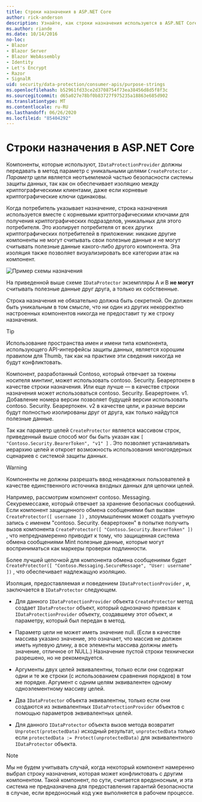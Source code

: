 ```yaml
---
title: Строки назначения в ASP.NET Core
author: rick-anderson
description: Узнайте, как строки назначения используются в ASP.NET Core интерфейсах API защиты данных.
ms.author: riande
ms.date: 10/14/2016
no-loc:
- Blazor
- Blazor Server
- Blazor WebAssembly
- Identity
- Let's Encrypt
- Razor
- SignalR
uid: security/data-protection/consumer-apis/purpose-strings
ms.openlocfilehash: b52961fd33ce2d3708754f73ea38456d8d5f8f3c
ms.sourcegitcommit: d65a027e78bf0b83727f975235a18863e685d902
ms.translationtype: MT
ms.contentlocale: ru-RU
ms.lasthandoff: 06/26/2020
ms.locfileid: "85404292"
---
```

# <a name="purpose-strings-in-aspnet-core"></a>Строки назначения в ASP.NET Core

<a name="data-protection-consumer-apis-purposes"></a>

Компоненты, которые используют, `IDataProtectionProvider` должны передавать в метод параметр с уникальными *целями* `CreateProtector` . *Параметр* цели является неотъемлемой частью безопасности системы защиты данных, так как он обеспечивает изоляцию между криптографическими клиентами, даже если корневые криптографические ключи одинаковы.

Когда потребитель указывает назначение, строка назначения используется вместе с корневыми криптографическими ключами для получения криптографических подразделов, уникальных для этого потребителя. Это изолирует потребителя от всех других криптографических потребителей в приложении: никакие другие компоненты не могут считывать свои полезные данные и не могут считывать полезные данные какого-либо другого компонента. Эта изоляция также позволяет визуализировать все категории атак на компонент.

![Пример схемы назначения](purpose-strings/_static/purposes.png)

На приведенной выше схеме `IDataProtector` экземпляры A и B **не могут** считывать полезные данные друг друга, а только их собственные.

Строка назначения не обязательно должна быть секретной. Он должен быть уникальным в том смысле, что ни один из других некорректно настроенных компонентов никогда не предоставит ту же строку назначения.

>[!TIP]
> Использование пространства имен и имени типа компонента, использующего API-интерфейсы защиты данных, является хорошим правилом для Thumb, так как на практике эти сведения никогда не будут конфликтовать.
>
>Компонент, разработанный Contoso, который отвечает за токены носителя минтинг, может использовать contoso. Security. Беарертокен в качестве строки назначения. Или еще лучше — в качестве строки назначения может использоваться contoso. Security. Беарертокен. v1. Добавление номера версии позволяет будущей версии использовать contoso. Security. Беарертокен. v2 в качестве цели, и разные версии будут полностью изолированы друг от друга, как только найдутся полезные данные.

Так как параметр целей `CreateProtector` является массивом строк, приведенный выше способ мог бы быть указан как `[ "Contoso.Security.BearerToken", "v1" ]` . Это позволяет устанавливать иерархию целей и откроет возможность использования многоядерных сценариев с системой защиты данных.

<a name="data-protection-contoso-purpose"></a>

>[!WARNING]
> Компоненты не должны разрешать ввод ненадежных пользователей в качестве единственного источника входных данных для цепочки целей.
>
>Например, рассмотрим компонент contoso. Messaging. Секуремессаже, который отвечает за хранение безопасных сообщений. Если компонент защищенного обмена сообщениями был вызван `CreateProtector([ username ])` , злоумышленник может создать учетную запись с именем "contoso. Security. беарертокен" в попытке получить вызов компонента `CreateProtector([ "Contoso.Security.BearerToken" ])` , что непреднамеренно приводит к тому, что защищенная система обмена сообщениями Mint полезные данные, которые могут восприниматься как маркеры проверки подлинности.
>
>Более лучшей цепочкой для компонента обмена сообщениями будет `CreateProtector([ "Contoso.Messaging.SecureMessage", "User: username" ])` , что обеспечивает надлежащую изоляцию.

Изоляция, предоставляемая и поведением `IDataProtectionProvider` , и, заключается в `IDataProtector` следующем.

* Для данного `IDataProtectionProvider` объекта `CreateProtector` метод создает `IDataProtector` объект, который однозначно привязан к `IDataProtectionProvider` объекту, создавшему этот объект, и параметру, который был передан в метод.

* Параметр цели не может иметь значение null. (Если в качестве массива указано значение, это означает, что массив не должен иметь нулевую длину, а все элементы массива должны иметь значение, отличное от NULL.) Назначение пустой строки технически разрешено, но не рекомендуется.

* Аргументы двух целей эквивалентны, только если они содержат одни и те же строки (с использованием сравнения порядков) в том же порядке. Аргумент с одним целям эквивалентен одному одноэлементному массиву целей.

* Два `IDataProtector` объекта эквивалентны, только если они создаются из эквивалентных `IDataProtectionProvider` объектов с помощью параметров эквивалентных целей.

* Для данного `IDataProtector` объекта вызов метода возвратит `Unprotect(protectedData)` исходный результат, `unprotectedData` только если `protectedData := Protect(unprotectedData)` для эквивалентного `IDataProtector` объекта.

> [!NOTE]
> Мы не будем учитывать случай, когда некоторый компонент намеренно выбрал строку назначения, которая может конфликтовать с другим компонентом. Такой компонент, по сути, считается вредоносным, и эта система не предназначена для предоставления гарантий безопасности в случае, если вредоносный код уже выполняется в рабочем процессе.
